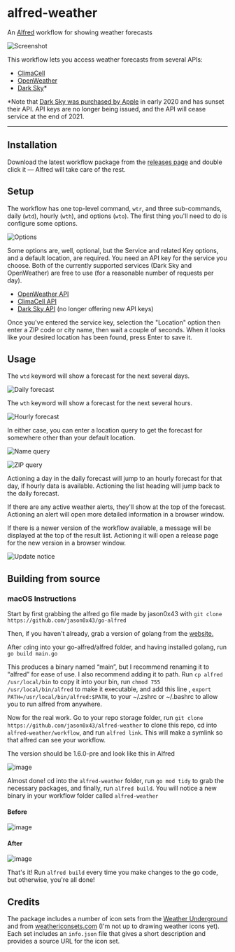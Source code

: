 # alfred-weather

An [Alfred][alfred] workflow for showing weather forecasts

![Screenshot](doc/daily.png?raw=true)

This workflow lets you access weather forecasts from several APIs:

- [ClimaCell][climacell]
- [OpenWeather][openweather]
- [Dark Sky][darksky]\*

\*Note that [Dark Sky was purchased by Apple](https://blog.darksky.net/dark-sky-has-a-new-home/) in early 2020 and has sunset their API. API keys are no longer being issued, and the API will cease service at the end of 2021.

---

## Installation

Download the latest workflow package from the [releases page](https://github.com/jason0x43/alfred-weather/releases) and double click it — Alfred will take care of the rest.

## Setup

The workflow has one top-level command, `wtr`, and three sub-commands, daily (`wtd`), hourly (`wth`), and options (`wto`). The first thing you'll need to do is configure some options.

![Options](doc/options.png?raw=true)

Some options are, well, optional, but the Service and related Key options, and a default location, are required. You need an API key for the service you choose. Both of the currently supported services (Dark Sky and OpenWeather) are free to use (for a reasonable number of requests per day).

- [OpenWeather API](https://openweathermap.org/api)
- [ClimaCell API](https://developer.climacell.co)
- [Dark Sky API](https://darksky.net/dev/) (no longer offering new API keys)

Once you've entered the service key, selection the "Location" option then enter a ZIP code or city name, then wait a couple of seconds. When it looks like your desired location has been found, press Enter to save it.

## Usage

The `wtd` keyword will show a forecast for the next several days.

![Daily forecast](doc/daily.png?raw=true)

The `wth` keyword will show a forecast for the next several hours.

![Hourly forecast](doc/hourly.png?raw=true)

In either case, you can enter a location query to get the forecast for somewhere other than your default location.

![Name query](doc/daily_name.png?raw=true)

![ZIP query](doc/daily_zip.png?raw=true)

Actioning a day in the daily forecast will jump to an hourly forecast for that day, if hourly data is available. Actioning the list heading will jump back to the daily forecast.

If there are any active weather alerts, they'll show at the top of the forecast. Actioning an alert will open more detailed information in a browser window.

If there is a newer version of the workflow available, a message will be displayed at the top of the result list. Actioning it will open a release page for the new version in a browser window.

![Update notice](doc/update.png?raw=true)

## Building from source

### macOS Instructions

Start by first grabbing the alfred go file made by jason0x43 with `git clone https://github.com/jason0x43/go-alfred`

Then, if you haven't already, grab a version of golang from the [website.](https://openweathermap.org/api)

After `cd`ing into your go-alfred/alfred folder, and having installed golang, run `go build main.go`

This produces a binary named “main”, but I recommend renaming it to “alfred” for ease of use. I also recommend adding it to path. Run `cp alfred /usr/local/bin` to copy it into your bin, run `chmod 755 /usr/local/bin/alfred` to make it executable, and add this line , `export PATH=/usr/local/bin/alfred:$PATH`, to your ~/.zshrc or ~/.bashrc to allow you to run alfred from anywhere.

Now for the real work. Go to your repo storage folder, run `git clone https://github.com/jason0x43/alfred-weather` to clone this repo, cd into `alfred-weather/workflow`, and run `alfred link`. This will make a symlink so that alfred can see your workflow. 

The version should be 1.6.0-pre and look like this in Alfred

![image](https://user-images.githubusercontent.com/30350506/164043476-64446bad-7a14-4069-a0b2-7ba7442ba1df.png)

Almost done! cd into the `alfred-weather` folder, run `go mod tidy` to grab the necessary packages, and finally, run `alfred build`. You will notice a new binary in your workflow folder called `alfred-weather`

#### Before 

![image](https://user-images.githubusercontent.com/30350506/164044894-1a659336-4dfa-4266-a921-e138502638d4.png)

#### After

![image](https://user-images.githubusercontent.com/30350506/164045016-aaf98cca-3850-414b-bc96-0592b9b56d28.png)

That's it! Run `alfred build` every time you make changes to the go code, but otherwise, you're all done! 

## Credits

The package includes a number of icon sets from the [Weather Underground](wund) and from [weathericonsets.com][icons] (I'm not up to drawing weather icons yet). Each set includes an `info.json` file that gives a short description and provides a source URL for the icon set.

[alfred]: https://www.alfredapp.com
[icons]: https://www.weathericonsets.com
[wund]: https://www.weatherunderground.com
[darksky]: https://darksky.net
[openweather]: https://openweathermap.org
[climacell]: https://climacell.co
